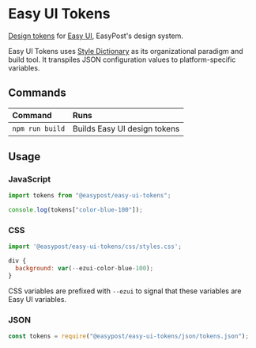 # Easy UI Tokens

[Design tokens](https://github.com/EasyPost/easy-ui/blob/main/documentation/decisions/004_design_tokens.md) for [Easy UI](https://github.com/EasyPost/easy-ui), EasyPost's design system.

Easy UI Tokens uses [Style Dictionary](https://amzn.github.io/style-dictionary) as its organizational paradigm and build tool. It transpiles JSON configuration values to platform-specific variables.

## Commands

| Command         | Runs                         |
| :-------------- | :--------------------------- |
| `npm run build` | Builds Easy UI design tokens |

## Usage

### JavaScript

```js
import tokens from "@easypost/easy-ui-tokens";

console.log(tokens["color-blue-100"]);
```

### CSS

```js
import '@easypost/easy-ui-tokens/css/styles.css';

div {
  background: var(--ezui-color-blue-100);
}
```

CSS variables are prefixed with `--ezui` to signal that these variables are Easy UI variables.

### JSON

```js
const tokens = require("@easypost/easy-ui-tokens/json/tokens.json");
```
